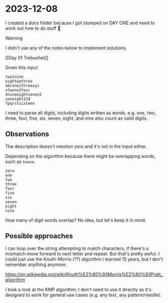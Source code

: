 # 2023-12-08

I created a docs folder because I got stumped on DAY ONE and need to work out how to do stuff 🤦

> [!warning]
> I didn't use any of the notes below to implement solutions.

[[Day 01 Trebuchet]]

Given this input

```text
two1nine
eightwothree
abcone2threexyz
xtwone3four
4nineeightseven2
zoneight234
7pqrstsixteen
```

I need to parse all digits, including digits written as words, e.g. one, two, three, four, five, six, seven, eight, and nine also count as valid digits. 

## Observations

The description doesn't mention zero and it's not in the input either.

Depending on the algorithm because there might be overlapping words, such as `twone`. 

```text
zero
one
two
three
four
five
six
seven
eight
nine
```

How many of digit words overlap? No idea, but let's keep it in mind.

## Possible approaches

I can loop over the string attempting to match characters, if there's a mismatch move forward to next letter and repeat. But that's pretty awful. I could just use the Knuth-Morris (??) algorithm I learned 15 years, but I don't remember anything anymore.

https://en.wikipedia.org/wiki/Knuth%E2%80%93Morris%E2%80%93Pratt_algorithm

I took a look at the KMP algorithm; I don't need to use it directly as it's designed to work for general use cases (e.g. any text, any pattern/needle).
